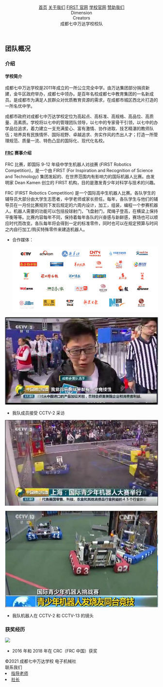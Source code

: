 <head>
    <link rel="stylesheet" type="text/css" href="style.css">
    <title>Dimension Creators</title>
</head>
<header>
    <a class="a0" href="/">首页</a>
    <a class="a0" href="/index.html#团队概况">关于我们</a>
    <a class="a0" href="https://www.firstinspires.org/" target=_blank>FIRST 官网</a>
    <a class="a0" href="http://www.7zwd.com/" target=_blank>学校官网</a>
    <a class="a1" href="sponsor.html">赞助我们</a>
    <div class="dc">Dimension<br>Creators</div>
    <div class="dd">成都七中万达学校校队</div>
</header>

## 团队概况

### 介绍

#### 学校简介

成都七中万达学校是2011年成立的一所公立完全中学。由万达集团部分捐资新建，金牛区政府举办，成都七中领办。是百年名校成都七中教育集团的一名新成员。是成都市为满足人民群众对优质教育资源的需求，在成都市城区西北片打造的一所名优中学。

成都市政府对成都七中万达学校定位为高起点、高标准、高规格、高品位、高质量、高素质。学校将以七中的管理团队领导，以七中的专家骨干引领，以七中的办学品位追求，着力建立一支充满爱心、富有激情、协作进取、技艺精湛的教师队伍；培养具有民族情怀、国际视野、卓越追求、务实作风的杰出人才；打造一所管理规范、质量一流、特色凸显的国际化、现代化名校。


#### [FRC](https://www.firstinspires.org) 赛事介绍

FRC 比赛，即国际 9-12 年级中学生机器人对战赛 (FIRST Robotics Competition)，是一个由 FIRST (For Inspiration and Recognition of Science and Technology) 集团发起的、在世界范围内有影响力的国际机器人比赛。由发明家 Dean Kamen 创立的 FIRST 机构，目的是激发青少年对科学与技术的兴趣。

FRC (FIRST Robotics Competition) 是一个国际高中生机器人比赛。各队学生的辅导员大部分由大学生志愿者，中学老师或家长担任。每年，各队学生与他们的辅导员在一月份比赛规则下发后规定的六周内设计，加工，组装，编程一个参赛机器人。机器人需要的功能可以包括投球射门，飞盘射门，爬绳子登高，在横梁上保持平衡等等。比赛内容每年不同，保持着每年各队的兴奋感与新鲜感，赛场也可以顺应时代而改变。各队每年将会得到一定的标准零件，同时也可以在规定预算与时间之内自行加工/购买特殊零件来建造机器人。

- 合作媒体：

  ![83025aafa40f4bfbe1f279d4054f78f0f736180b](img/clip_image002.png)

![img](img/clip_image002.jpg)

- 我队成员接受 CCTV-2 采访

![img](img/clip_image002-1620722819641.jpg)

![img](img/clip_image002-1620722827539.jpg)

- 我队机器人在 CCTV-2 和 CCTV-13 的镜头

### 获奖经历

<img src="img/GOPR2635.JPG" zoom=25%>

- 2016 年和 2018 年在 CRC（FRC 中国）获奖

<footer>
©2021 成都七中万达学校 电子机械社<br>
<div>
联系我们
<li><a href="mailto:mitota@163.com">指导老师</a></li>
<li><a href="mailto:2057246409@qq.com">社长</a></li>
</div>
</footer>

